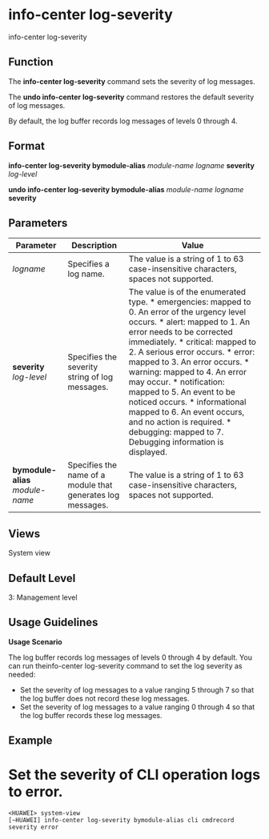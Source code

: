 info-center log-severity
========================

info-center log-severity

Function
--------



The **info-center log-severity** command sets the severity of log messages.

The **undo info-center log-severity** command restores the default severity of log messages.



By default, the log buffer records log messages of levels 0 through 4.


Format
------

**info-center log-severity bymodule-alias** *module-name* *logname* **severity** *log-level*

**undo info-center log-severity bymodule-alias** *module-name* *logname* **severity**


Parameters
----------

| Parameter | Description | Value |
| --- | --- | --- |
| *logname* | Specifies a log name. | The value is a string of 1 to 63 case-insensitive characters, spaces not supported. |
| **severity** *log-level* | Specifies the severity string of log messages. | The value is of the enumerated type.   * emergencies: mapped to 0. An error of the urgency level occurs. * alert: mapped to 1. An error needs to be corrected immediately. * critical: mapped to 2. A serious error occurs. * error: mapped to 3. An error occurs. * warning: mapped to 4. An error may occur. * notification: mapped to 5. An event to be noticed occurs. * informational mapped to 6. An event occurs, and no action is required. * debugging: mapped to 7. Debugging information is displayed. |
| **bymodule-alias** *module-name* | Specifies the name of a module that generates log messages. | The value is a string of 1 to 63 case-insensitive characters, spaces not supported. |



Views
-----

System view


Default Level
-------------

3: Management level


Usage Guidelines
----------------

**Usage Scenario**

The log buffer records log messages of levels 0 through 4 by default. You can run theinfo-center log-severity command to set the log severity as needed:

* Set the severity of log messages to a value ranging 5 through 7 so that the log buffer does not record these log messages.
* Set the severity of log messages to a value ranging 0 through 4 so that the log buffer records these log messages.


Example
-------

# Set the severity of CLI operation logs to error.
```
<HUAWEI> system-view
[~HUAWEI] info-center log-severity bymodule-alias cli cmdrecord severity error

```
